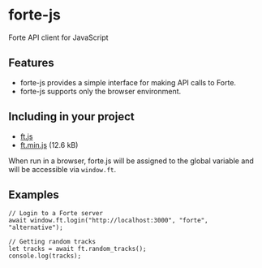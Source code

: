 # forte-js
Forte API client for JavaScript

## Features
* forte-js provides a simple interface for making API calls to Forte.
* forte-js supports only the browser environment.

## Including in your project
* [ft.js](https://kaangiray26.github.io/forte-js/ft.js)
* [ft.min.js](https://kaangiray26.github.io/forte-js/ft.min.js) (12.6 kB)

When run in a browser, forte.js will be assigned to the global variable and will be accessible via `window.ft`.

## Examples

```
// Login to a Forte server
await window.ft.login("http://localhost:3000", "forte", "alternative");

// Getting random tracks
let tracks = await ft.random_tracks();
console.log(tracks);
```